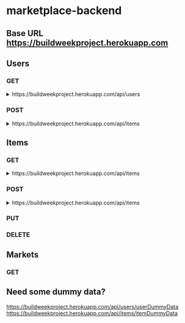 # marketplace-backend

## Base URL https://buildweekproject.herokuapp.com

## Users

### GET

<details>
    <summary>https://buildweekproject.herokuapp.com/api/users</summary>

    You will recieve an array of user objects.

    Example Result:

    [
      { 
        username: 'harry',
        password: '1234',
        user_picture: 'https://upload.wikimedia.org/wikipedia/en/d/d7/Harry_Potter_character_poster.jpg',
        "created_at": "2021-07-25T23:36:57.454Z",
        "updated_at": "2021-07-25T23:36:57.454Z"
      },
      { 
        username: 'hermione',
        password: '1234',
        user_picture: 'https://static.wikia.nocookie.net/characters/images/a/a5/Latest_%2810%29.jpg/revision/latest?cb=20141230074301',
        "created_at": "2021-07-25T23:36:57.454Z",
        "updated_at": "2021-07-25T23:36:57.454Z"
      }
    ]
    
</details>

### POST
<details>
    <summary>https://buildweekproject.herokuapp.com/api/items</summary>

    Body Requirements:

    username (string) (required)
    password (string) (required)
    user_picture (string) (required)

</details>


## Items

### GET
<details>
    <summary>https://buildweekproject.herokuapp.com/api/items</summary>

    You will recieve an array of item objects.

    Example Result:

    [
        {
            item_id: 1,
            item_name: 'Eggs',
            item_category: 'Animal Products',
            item_price: 2,
            item_description: 'Fresh, organic, cage-free eggs',
        },
        {
            item_id: 2,
            item_name: 'Ham',
            item_category: 'Animal Products',
            item_price: 8.50,
            item_description: 'Fresh, organic, cage-free ham',
        }
    ]

</details>

### POST

<details>
    <summary>https://buildweekproject.herokuapp.com/api/items</summary>

    Body Requirements:

    item_name (string) (required)
    item_category (string) (required)
    item_price (float) (required)
    item_description (string) (required)

</details>

### PUT

### DELETE

## Markets

### GET

## Need some dummy data?

https://buildweekproject.herokuapp.com/api/users/userDummyData
https://buildweekproject.herokuapp.com/api/items/itemDummyData
